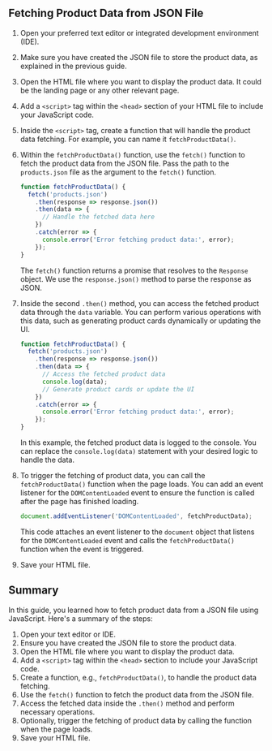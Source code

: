 

## Fetching Product Data from JSON File

1. Open your preferred text editor or integrated development environment (IDE).

2. Make sure you have created the JSON file to store the product data, as explained in the previous guide.

3. Open the HTML file where you want to display the product data. It could be the landing page or any other relevant page.

4. Add a `<script>` tag within the `<head>` section of your HTML file to include your JavaScript code.

5. Inside the `<script>` tag, create a function that will handle the product data fetching. For example, you can name it `fetchProductData()`.

6. Within the `fetchProductData()` function, use the `fetch()` function to fetch the product data from the JSON file. Pass the path to the `products.json` file as the argument to the `fetch()` function.

   ```javascript
   function fetchProductData() {
     fetch('products.json')
       .then(response => response.json())
       .then(data => {
         // Handle the fetched data here
       })
       .catch(error => {
         console.error('Error fetching product data:', error);
       });
   }
   ```

   The `fetch()` function returns a promise that resolves to the `Response` object. We use the `response.json()` method to parse the response as JSON.

7. Inside the second `.then()` method, you can access the fetched product data through the `data` variable. You can perform various operations with this data, such as generating product cards dynamically or updating the UI.

   ```javascript
   function fetchProductData() {
     fetch('products.json')
       .then(response => response.json())
       .then(data => {
         // Access the fetched product data
         console.log(data);
         // Generate product cards or update the UI
       })
       .catch(error => {
         console.error('Error fetching product data:', error);
       });
   }
   ```

   In this example, the fetched product data is logged to the console. You can replace the `console.log(data)` statement with your desired logic to handle the data.

8. To trigger the fetching of product data, you can call the `fetchProductData()` function when the page loads. You can add an event listener for the `DOMContentLoaded` event to ensure the function is called after the page has finished loading.

   ```javascript
   document.addEventListener('DOMContentLoaded', fetchProductData);
   ```

   This code attaches an event listener to the `document` object that listens for the `DOMContentLoaded` event and calls the `fetchProductData()` function when the event is triggered.

9. Save your HTML file.

## Summary

In this guide, you learned how to fetch product data from a JSON file using JavaScript. Here's a summary of the steps:

1. Open your text editor or IDE.
2. Ensure you have created the JSON file to store the product data.
3. Open the HTML file where you want to display the product data.
4. Add a `<script>` tag within the `<head>` section to include your JavaScript code.
5. Create a function, e.g., `fetchProductData()`, to handle the product data fetching.
6. Use the `fetch()` function to fetch the product data from the JSON file.
7. Access the fetched data inside the `.then()` method and perform necessary operations.
8. Optionally, trigger the fetching of product data by calling the function when the page loads.
9. Save your HTML file.


